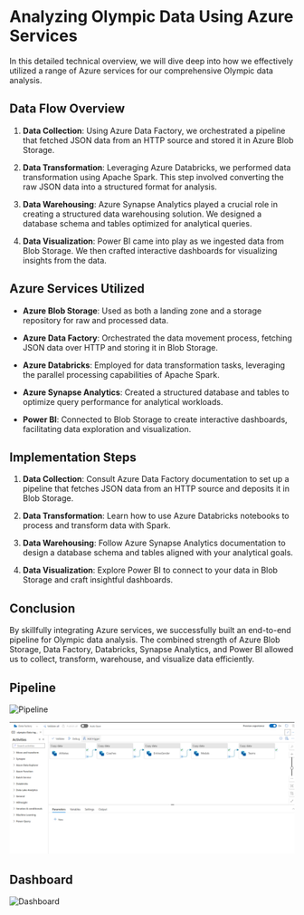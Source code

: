 # Analyzing Olympic Data Using Azure Services

In this detailed technical overview, we will dive deep into how we effectively utilized a range of Azure services for our comprehensive Olympic data analysis.

## Data Flow Overview

1. **Data Collection**: Using Azure Data Factory, we orchestrated a pipeline that fetched JSON data from an HTTP source and stored it in Azure Blob Storage.

2. **Data Transformation**: Leveraging Azure Databricks, we performed data transformation using Apache Spark. This step involved converting the raw JSON data into a structured format for analysis.

3. **Data Warehousing**: Azure Synapse Analytics played a crucial role in creating a structured data warehousing solution. We designed a database schema and tables optimized for analytical queries.

4. **Data Visualization**: Power BI came into play as we ingested data from Blob Storage. We then crafted interactive dashboards for visualizing insights from the data.

## Azure Services Utilized

- **Azure Blob Storage**: Used as both a landing zone and a storage repository for raw and processed data.

- **Azure Data Factory**: Orchestrated the data movement process, fetching JSON data over HTTP and storing it in Blob Storage.

- **Azure Databricks**: Employed for data transformation tasks, leveraging the parallel processing capabilities of Apache Spark.

- **Azure Synapse Analytics**: Created a structured database and tables to optimize query performance for analytical workloads.

- **Power BI**: Connected to Blob Storage to create interactive dashboards, facilitating data exploration and visualization.

## Implementation Steps

1. **Data Collection**: Consult Azure Data Factory documentation to set up a pipeline that fetches JSON data from an HTTP source and deposits it in Blob Storage.

2. **Data Transformation**: Learn how to use Azure Databricks notebooks to process and transform data with Spark.

3. **Data Warehousing**: Follow Azure Synapse Analytics documentation to design a database schema and tables aligned with your analytical goals.

4. **Data Visualization**: Explore Power BI to connect to your data in Blob Storage and craft insightful dashboards.

## Conclusion

By skillfully integrating Azure services, we successfully built an end-to-end pipeline for Olympic data analysis. The combined strength of Azure Blob Storage, Data Factory, Databricks, Synapse Analytics, and Power BI allowed us to collect, transform, warehouse, and visualize data efficiently.

## Pipeline
![Pipeline](https://github.com/Nishant-0001/Olympic-data-analysis-/assets/88822119/ac991454-d03e-45f4-a8ec-4245a2ed46a3)

<img src="Pipeline.png">

## Dashboard
![Dashboard](https://github.com/Nishant-0001/Olympic-data-analysis-/assets/88822119/5ee2a82b-e19a-4ac5-b24b-b61b0a7d0389)


